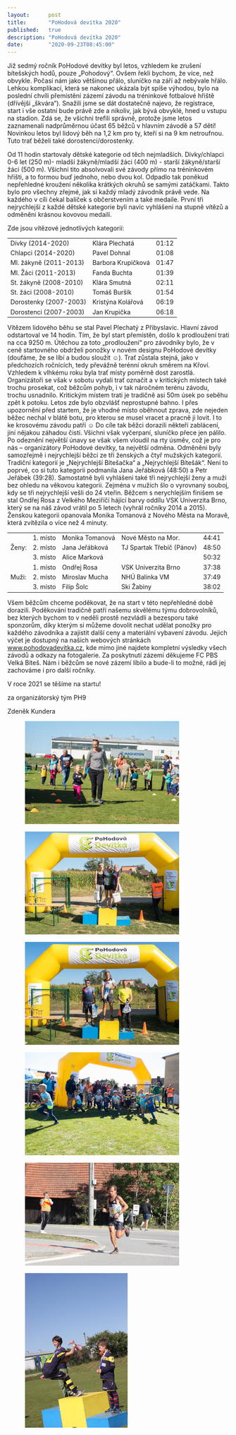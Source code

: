 ```yaml
---
layout:      post
title:       "PoHodová devítka 2020"
published:   true
description: "PoHodová devítka 2020"
date:        "2020-09-23T08:45:00"
---
```


<p>Již sedmý ročník PoHodové devítky byl letos, vzhledem ke zrušení bítešských hodů, pouze „Pohodový“. Ovšem řekli
    bychom, že více, než obvykle. Počasí nám jako většinou přálo, sluníčko na září
    až nebývale hřálo. Lehkou komplikací, která se nakonec ukázala být spíše výhodou, bylo na poslední chvíli přemístění
    zázemí závodu na tréninkové fotbalové hřiště (dřívější „škvára“). Snažili jsme se dát dostatečně najevo, že
    registrace, start i vše ostatní bude právě zde a nikoliv, jak bývá obvyklé, hned u vstupu na stadion. Zdá se, že
    všichni trefili správně, protože jsme letos zaznamenali nadprůměrnou účast 65 běžců v hlavním závodě a 57 dětí!
    Novinkou letos byl lidový běh na 1,2 km pro ty, kteří si
    na 9 km netroufnou. Tuto trať běželi také dorostenci/dorostenky.</p>
<p>Od 11 hodin startovaly dětské kategorie od těch nejmladších. Dívky/chlapci 0-6 let (250 m)- mladší žákyně/mladší žáci
    (400 m) - starší žákyně/starší žáci (500 m). Všichni tito absolvovali své závody přímo na tréninkovém hřišti, a to
    formou buď jednoho, nebo dvou kol. Odpadlo tak poněkud nepřehledné kroužení několika krátkých okruhů se samými
    zatáčkami. Takto bylo pro všechny zřejmé, jak si každý mladý závodník právě vede. Na každého v cíli čekal balíček s
    občerstvením a také medaile. První tři nejrychlejší z každé dětské kategorie byli navíc vyhlášeni na stupně vítězů a
    odměněni krásnou kovovou medailí.</p>
<p>Zde jsou vítězové jednotlivých kategorií:</p>
<div class="table-responsive">
    <table class="table table-condensed table-bordered table-sm">
        <tr>
            <td>Dívky (2014-2020)</td>
            <td>Klára Plechatá</td>
            <td>01:12</td>
        </tr>
        <tr>
            <td>Chlapci (2014-2020)</td>
            <td>Pavel Dohnal</td>
            <td>01:08</td>
        </tr>
        <tr>
            <td>Ml. žákyně (2011-2013)</td>
            <td>Barbora Krupičková</td>
            <td>01:47</td>
        </tr>
        <tr>
            <td>Ml. Žáci (2011-2013)</td>
            <td>Fanda Buchta</td>
            <td>01:39</td>
        </tr>
        <tr>
            <td>St. žákyně (2008-2010)</td>
            <td>Klára Smutná</td>
            <td>02:11</td>
        </tr>
        <tr>
            <td>St. žáci (2008-2010)</td>
            <td>Tomáš Buršík</td>
            <td>01:54</td>
        </tr>
        <tr>
            <td>Dorostenky (2007-2003)</td>
            <td>Kristýna Kolářová</td>
            <td>06:19</td>
        </tr>
        <tr>
            <td>Dorostenci (2007-2003)</td>
            <td>Jan Krupička</td>
            <td>06:18</td>
        </tr>
    </table>
</div>

<p>Vítězem lidového běhu se stal Pavel Plechatý z Přibyslavic. Hlavní závod odstartoval ve 14 hodin. Tím, že byl start
    přemístěn, došlo k prodloužení trati na cca 9250 m. Útěchou za toto „prodloužení“ pro závodníky bylo, že v ceně
    startovného obdrželi ponožky v novém designu PoHodové devítky (doufáme, že se líbí a budou sloužit ☺). Trať zůstala
    stejná, jako v předchozích ročnících, tedy převážně terénní okruh směrem na Křoví. Vzhledem k vlhkému roku byla trať
    místy poměrně dost zarostlá. Organizátoři se však v sobotu vydali trať označit a v kritických místech také trochu
    prosekat, což běžcům pohyb, i v tak náročném terénu závodu, trochu usnadnilo. Kritickým místem trati je tradičně asi
    50m úsek po seběhu zpět k potoku. Letos zde bylo obzvlášť neprostupné bahno. I přes upozornění před startem, že je
    vhodné místo oběhnout zprava, zde nejeden běžec nechal v blátě botu, pro kterou se musel vracet a pracně ji lovit. I
    to ke krosovému závodu patří ☺ Do cíle tak běžci dorazili někteří zablácení, jiní nějakou záhadou čistí. Všichni
    však vyčerpaní, sluníčko přece jen pálilo. Po odeznění největší únavy se však všem vloudil na rty úsměv, což je pro
    nás – organizátory PoHodové devítky, ta největší odměna. Odměněni byly samozřejmě i nejrychlejší běžci ze tří
    ženských a čtyř mužských kategorií. Tradiční kategorií je „Nejrychlejší Bítešačka“ a „Nejrychlejší Bítešák“. Není to
    poprvé, co si tuto kategorii podmanila Jana Jeřábková (48:50) a Petr Jeřábek (39:28). Samostatně byli vyhlášeni také
    tři nejrychlejší ženy a muži bez ohledu na věkovou kategorii. Zejména v mužích šlo o vyrovnaný souboj, kdy se tři
    nejrychlejší vešli do 24 vteřin. Běžcem s nerychlejším finišem se stal Ondřej Rosa z Velkého Meziříčí hájící barvy
    oddílu VSK Univerzita Brno, který se na náš závod vrátil po 5 letech (vyhrál ročníky 2014 a 2015). Ženskou kategorii
    opanovala Monika Tomanová z Nového Města na Moravě, která zvítězila o více než 4 minuty.</p>
<div class="table-responsive">
    <table class="table table-condensed table-bordered table-sm">
        <tr>
            <td rowspan="3">Ženy:</td>
            <td>1. místo</td>
            <td>Monika Tomanová</td>
            <td>Nové Město na Mor.</td>
            <td>44:41</td>
        </tr>
        <tr>
            <td>2. místo</td>
            <td>Jana Jeřábková</td>
            <td>TJ Spartak Třebíč (Pánov)</td>
            <td>48:50</td>
        </tr>
        <tr>
            <td>3. místo</td>
            <td>Alice Marková</td>
            <td></td>
            <td>50:32</td>
        </tr>
        <tr>
            <td rowspan="3">Muži:</td>
            <td>1. místo</td>
            <td>Ondřej Rosa</td>
            <td>VSK Univerzita Brno</td>
            <td>37:38</td>
        </tr>
        <tr>
            <td>2. místo</td>
            <td>Miroslav Mucha</td>
            <td>NHÚ Balinka VM</td>
            <td>37:49</td>
        </tr>
        <tr>
            <td>3. místo</td>
            <td>Filip Šolc</td>
            <td>Ski Žabiny</td>
            <td>38:02</td>
        </tr>
    </table>
</div>
<p>Všem běžcům chceme poděkovat, že na start v této nepřehledné době dorazili. Poděkování tradičně patří našemu skvělému
    týmu dobrovolníků, bez kterých bychom to v neděli prostě nezvládli a bezesporu také sponzorům, díky kterým si můžeme
    dovolit nechat udělat ponožky pro každého závodníka a zajistit další ceny a materiální vybavení závodu. Jejich výčet
    je dostupný na našich webových stránkách <a href="https://www.pohodovadevitka.cz">www.pohodovadevitka.cz</a>, kde
    mimo jiné najdete kompletní výsledky všech závodů a odkazy na fotogalerie. Za poskytnutí zázemí děkujeme FC PBS
    Velká Bíteš. Nám i běžcům se nové zázemí líbilo a bude-li to možné, rádi jej zachováme i pro další ročníky.</p>
<p>V roce 2021 se těšíme na startu!</p>
<p class="text-right">za organizátorský tým PH9</p>
<p class="text-right">Zdeněk Kundera</p>

<div class="row">
  <figure class="col-md-4">
      <a href="/images/20200923-pohodova-devitka-2020-02.jpg" title="Ukaž velkou fotku">
          <picture>
            <source srcset="/images/20200923-pohodova-devitka-2020-02-w350.webp" type="image/webp" />
            <img src="/images/20200923-pohodova-devitka-2020-02-w350.jpg" class="img-fluid img-thumbnail" alt="Foto ze závodu">
          </picture>
      </a>
  </figure>
  <figure class="col-md-4">
      <a href="/images/20200923-pohodova-devitka-2020-03.jpg" title="Ukaž velkou fotku">
          <picture>
            <source srcset="/images/20200923-pohodova-devitka-2020-03-w350.webp" type="image/webp" />
            <img src="/images/20200923-pohodova-devitka-2020-03-w350.jpg" class="img-fluid img-thumbnail" alt="Foto ze závodu">
          </picture>
      </a>
  </figure>
  <figure class="col-md-4">
      <a href="/images/20200923-pohodova-devitka-2020-04.jpg" title="Ukaž velkou fotku">
          <picture>
            <source srcset="/images/20200923-pohodova-devitka-2020-04-w350.webp" type="image/webp" />
            <img src="/images/20200923-pohodova-devitka-2020-04-w350.jpg" class="img-fluid img-thumbnail" alt="Foto ze závodu">
          </picture>
      </a>
  </figure>
  <figure class="col-md-4">
      <a href="/images/20200923-pohodova-devitka-2020-05.jpg" title="Ukaž velkou fotku">
          <picture>
            <source srcset="/images/20200923-pohodova-devitka-2020-05-w350.webp" type="image/webp" />
            <img src="/images/20200923-pohodova-devitka-2020-05-w350.jpg" class="img-fluid img-thumbnail" alt="Foto ze závodu">
          </picture>
      </a>
  </figure>
  <figure class="col-md-4">
      <a href="/images/20200923-pohodova-devitka-2020-06.jpg" title="Ukaž velkou fotku">
          <picture>
            <source srcset="/images/20200923-pohodova-devitka-2020-06-w350.webp" type="image/webp" />
            <img src="/images/20200923-pohodova-devitka-2020-06-w350.jpg" class="img-fluid img-thumbnail" alt="Foto ze závodu">
          </picture>
      </a>
  </figure>
  <figure class="col-md-4">
      <a href="/images/20200923-pohodova-devitka-2020-01.jpg" title="Ukaž velkou fotku">
          <picture>
            <source srcset="/images/20200923-pohodova-devitka-2020-01-w233.webp" type="image/webp" />
            <img src="/images/20200923-pohodova-devitka-2020-01-w233.jpg" class="img-fluid img-thumbnail" alt="Foto ze závodu">
          </picture>
      </a>
  </figure>
</div>
